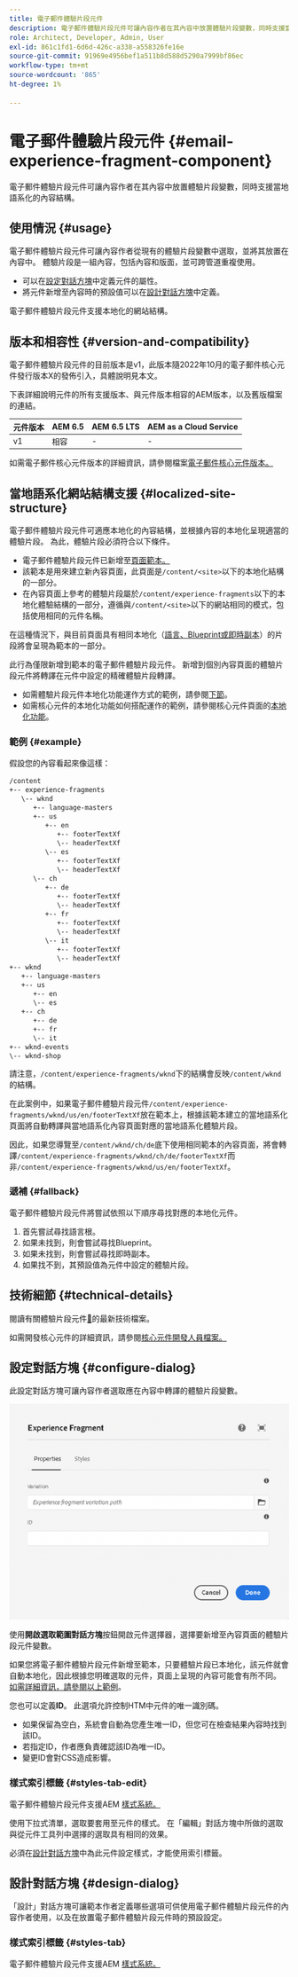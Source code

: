 ```yaml
---
title: 電子郵件體驗片段元件
description: 電子郵件體驗片段元件可讓內容作者在其內容中放置體驗片段變數，同時支援當地語系化的內容結構。
role: Architect, Developer, Admin, User
exl-id: 861c1fd1-6d6d-426c-a338-a558326fe16e
source-git-commit: 91969e4956bef1a511b8d588d5290a7999bf86ec
workflow-type: tm+mt
source-wordcount: '865'
ht-degree: 1%

---
```



# 電子郵件體驗片段元件 {#email-experience-fragment-component}

電子郵件體驗片段元件可讓內容作者在其內容中放置體驗片段變數，同時支援當地語系化的內容結構。

## 使用情況 {#usage}

電子郵件體驗片段元件可讓內容作者從現有的體驗片段變數中選取，並將其放置在內容中。 體驗片段是一組內容，包括內容和版面，並可跨管道重複使用。

* 可以在[設定對話方塊](#configure-dialog)中定義元件的屬性。
* 將元件新增至內容時的預設值可以在[設計對話方塊](#design-dialog)中定義。

電子郵件體驗片段元件支援本地化的網站結構。

## 版本和相容性 {#version-and-compatibility}

電子郵件體驗片段元件的目前版本是v1，此版本隨2022年10月的電子郵件核心元件發行版本X的發佈引入，具體說明見本文。

下表詳細說明元件的所有支援版本、與元件版本相容的AEM版本，以及舊版檔案的連結。

| 元件版本 | AEM 6.5 | AEM 6.5 LTS | AEM as a Cloud Service  |
|---|---|---|---|
| v1 | 相容 | - | - |

如需電子郵件核心元件版本的詳細資訊，請參閱檔案[電子郵件核心元件版本。](/help/email/versions.md)

## 當地語系化網站結構支援 {#localized-site-structure}

電子郵件體驗片段元件可適應本地化的內容結構，並根據內容的本地化呈現適當的體驗片段。 為此，體驗片段必須符合以下條件。

* 電子郵件體驗片段元件已新增至[頁面範本。](https://experienceleague.adobe.com/docs/experience-manager-cloud-service/content/sites/authoring/features/templates.html)
* 該範本是用來建立新內容頁面，此頁面是`/content/<site>`以下的本地化結構的一部分。
* 在內容頁面上參考的體驗片段屬於`/content/experience-fragments`以下的本地化體驗結構的一部分，遵循與`/content/<site>`以下的網站相同的模式，包括使用相同的元件名稱。

在這種情況下，與目前頁面具有相同本地化（[語言、Blueprint或即時副本](https://experienceleague.adobe.com/docs/experience-manager-cloud-service/content/sites/administering/reusing-content/msm-and-translation.html)）的片段將會呈現為範本的一部分。

此行為僅限新增到範本的電子郵件體驗片段元件。 新增到個別內容頁面的體驗片段元件將轉譯在元件中設定的精確體驗片段轉譯。

* 如需體驗片段元件本地化功能運作方式的範例，請參閱[下節](#example)。
* 如需核心元件的本地化功能如何搭配運作的範例，請參閱核心元件頁面的[本地化功能](/help/get-started/localization.md)。

### 範例 {#example}

假設您的內容看起來像這樣：

```
/content
+-- experience-fragments
   \-- wknd
      +-- language-masters
      +-- us
         +-- en
            +-- footerTextXf
            \-- headerTextXf
         \-- es
            +-- footerTextXf
            \-- headerTextXf
      \-- ch
         +-- de
            +-- footerTextXf
            \-- headerTextXf
         +-- fr
            +-- footerTextXf
            \-- headerTextXf
         \-- it
            +-- footerTextXf
            \-- headerTextXf
+-- wknd
   +-- language-masters
   +-- us
      +-- en
      \-- es
   +-- ch
      +-- de
      +-- fr
      \-- it
+-- wknd-events
\-- wknd-shop
```

請注意，`/content/experience-fragments/wknd`下的結構會反映`/content/wknd`的結構。

在此案例中，如果電子郵件體驗片段元件`/content/experience-fragments/wknd/us/en/footerTextXf`放在範本上，根據該範本建立的當地語系化頁面將自動轉譯與當地語系化內容頁面對應的當地語系化體驗片段。

因此，如果您導覽至`/content/wknd/ch/de`底下使用相同範本的內容頁面，將會轉譯`/content/experience-fragments/wknd/ch/de/footerTextXf`而非`/content/experience-fragments/wknd/us/en/footerTextXf`。

### 遞補 {#fallback}

電子郵件體驗片段元件將嘗試依照以下順序尋找對應的本地化元件。

1. 首先嘗試尋找語言根。
1. 如果未找到，則會嘗試尋找Blueprint。
1. 如果未找到，則會嘗試尋找即時副本。
1. 如果找不到，其預設值為元件中設定的體驗片段。

## 技術細節 {#technical-details}

閱讀有關體驗片段元件[&#128279;](https://www.adobe.com/go/aem_cmp_xf_v1)的最新技術檔案。

如需開發核心元件的詳細資訊，請參閱[核心元件開發人員檔案。](/help/developing/overview.md)

## 設定對話方塊 {#configure-dialog}

此設定對話方塊可讓內容作者選取應在內容中轉譯的體驗片段變數。

![電子郵件體驗片段元件的編輯對話方塊](/help/email/assets/email-experience-fragment-edit.png)

使用&#x200B;**開啟選取範圍對話方塊**&#x200B;按鈕開啟元件選擇器，選擇要新增至內容頁面的體驗片段元件變數。

如果您將電子郵件體驗片段元件新增至範本，只要體驗片段已本地化，該元件就會自動本地化，因此根據您明確選取的元件，頁面上呈現的內容可能會有所不同。 [如需詳細資訊，請參閱以上範例](#example)。

您也可以定義&#x200B;**ID**。 此選項允許控制HTM中元件的唯一識別碼。

* 如果保留為空白，系統會自動為您產生唯一ID，但您可在檢查結果內容時找到該ID。
* 若指定ID，作者應負責確認該ID為唯一ID。
* 變更ID會對CSS造成影響。

### 樣式索引標籤 {#styles-tab-edit}

電子郵件體驗片段元件支援AEM [樣式系統。](/help/get-started/authoring.md#component-styling)

使用下拉式清單，選取要套用至元件的樣式。 在「編輯」對話方塊中所做的選取與從元件工具列中選擇的選取具有相同的效果。

必須在[設計對話方塊](#design-dialog)中為此元件設定樣式，才能使用索引標籤。

## 設計對話方塊 {#design-dialog}

「設計」對話方塊可讓範本作者定義哪些選項可供使用電子郵件體驗片段元件的內容作者使用，以及在放置電子郵件體驗片段元件時的預設設定。

### 樣式索引標籤 {#styles-tab}

電子郵件體驗片段元件支援AEM [樣式系統。](/help/get-started/authoring.md#component-styling)
